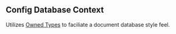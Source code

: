 

## Config Database Context

Utilizes [Owned Types](https://learn.microsoft.com/en-us/ef/core/modeling/owned-entities) to faciliate a document database style feel.